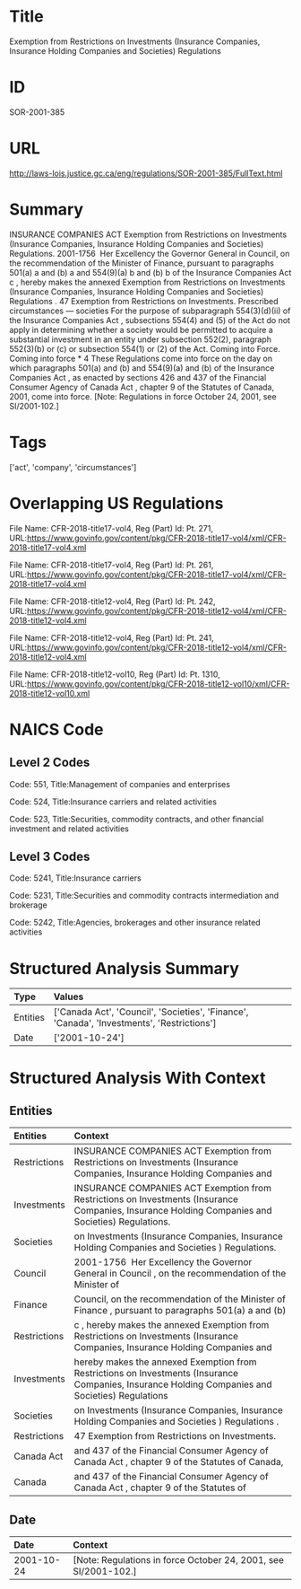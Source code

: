 # Title
Exemption from Restrictions on Investments (Insurance Companies, Insurance Holding Companies and Societies) Regulations


# ID
SOR-2001-385

# URL
http://laws-lois.justice.gc.ca/eng/regulations/SOR-2001-385/FullText.html


# Summary
INSURANCE COMPANIES ACT Exemption from Restrictions on Investments (Insurance Companies, Insurance Holding Companies and Societies) Regulations.
2001-1756  Her Excellency the Governor General in Council, on the recommendation of the Minister of Finance, pursuant to paragraphs 501(a) a  and (b) a  and 554(9)(a) b  and (b) b  of the  Insurance Companies Act c , hereby makes the annexed  Exemption from Restrictions on Investments (Insurance Companies, Insurance Holding Companies and Societies) Regulations .
47 Exemption from Restrictions on Investments.
Prescribed circumstances — societies For the purpose of subparagraph 554(3)(d)(ii) of the  Insurance Companies Act , subsections 554(4) and (5) of the Act do not apply in determining whether a society would be permitted to acquire a substantial investment in an entity under subsection 552(2), paragraph 552(3)(b) or (c) or subsection 554(1) or (2) of the Act. Coming into Force.
Coming into force * 4 These Regulations come into force on the day on which paragraphs 501(a) and (b) and 554(9)(a) and (b) of the  Insurance Companies Act , as enacted by sections 426 and 437 of the  Financial Consumer Agency of Canada Act , chapter 9 of the Statutes of Canada, 2001, come into force.
[Note: Regulations in force October 24, 2001,  see  SI/2001-102.] 


# Tags
['act', 'company', 'circumstances']


# Overlapping US Regulations
File Name: CFR-2018-title17-vol4, Reg (Part) Id: Pt. 271, URL:https://www.govinfo.gov/content/pkg/CFR-2018-title17-vol4/xml/CFR-2018-title17-vol4.xml

File Name: CFR-2018-title17-vol4, Reg (Part) Id: Pt. 261, URL:https://www.govinfo.gov/content/pkg/CFR-2018-title17-vol4/xml/CFR-2018-title17-vol4.xml

File Name: CFR-2018-title12-vol4, Reg (Part) Id: Pt. 242, URL:https://www.govinfo.gov/content/pkg/CFR-2018-title12-vol4/xml/CFR-2018-title12-vol4.xml

File Name: CFR-2018-title12-vol4, Reg (Part) Id: Pt. 241, URL:https://www.govinfo.gov/content/pkg/CFR-2018-title12-vol4/xml/CFR-2018-title12-vol4.xml

File Name: CFR-2018-title12-vol10, Reg (Part) Id: Pt. 1310, URL:https://www.govinfo.gov/content/pkg/CFR-2018-title12-vol10/xml/CFR-2018-title12-vol10.xml




# NAICS Code
## Level 2 Codes
Code: 551, Title:Management of companies and enterprises

Code: 524, Title:Insurance carriers and related activities

Code: 523, Title:Securities, commodity contracts, and other financial investment and related activities




## Level 3 Codes
Code: 5241, Title:Insurance carriers

Code: 5231, Title:Securities and commodity contracts intermediation and brokerage

Code: 5242, Title:Agencies, brokerages and other insurance related activities







# Structured Analysis Summary
| Type     | Values                                                                                     |
|:---------|:-------------------------------------------------------------------------------------------|
| Entities | ['Canada Act', 'Council', 'Societies', 'Finance', 'Canada', 'Investments', 'Restrictions'] |
| Date     | ['2001-10-24']                                                                             |


# Structured Analysis With Context
 


## Entities
| Entities     | Context                                                                                                                                            |
|:-------------|:---------------------------------------------------------------------------------------------------------------------------------------------------|
| Restrictions | INSURANCE COMPANIES ACT Exemption from  Restrictions on Investments (Insurance Companies, Insurance Holding Companies and                          |
| Investments  | INSURANCE COMPANIES ACT Exemption from Restrictions on  Investments  (Insurance Companies, Insurance Holding Companies and Societies) Regulations. |
| Societies    | on Investments (Insurance Companies, Insurance Holding Companies and Societies ) Regulations.                                                      |
| Council      | 2001-1756  Her Excellency the Governor General in  Council , on the recommendation of the Minister of                                              |
| Finance      | Council, on the recommendation of the Minister of Finance , pursuant to paragraphs 501(a) a and (b)                                                |
| Restrictions | c , hereby makes the annexed Exemption from Restrictions on Investments (Insurance Companies, Insurance Holding Companies and                      |
| Investments  | hereby makes the annexed Exemption from Restrictions on Investments (Insurance Companies, Insurance Holding Companies and Societies) Regulations   |
| Societies    | on Investments (Insurance Companies, Insurance Holding Companies and Societies ) Regulations .                                                     |
| Restrictions | 47 Exemption from  Restrictions  on Investments.                                                                                                   |
| Canada Act   | and 437 of the Financial Consumer Agency of Canada Act , chapter 9 of the Statutes of Canada,                                                      |
| Canada       | and 437 of the Financial Consumer Agency of Canada  Act , chapter 9 of the Statutes of                                                             |


## Date
| Date       | Context                                                           |
|:-----------|:------------------------------------------------------------------|
| 2001-10-24 | [Note: Regulations in force October 24, 2001,  see  SI/2001-102.] |


